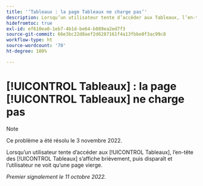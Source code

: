 ```yaml
---
title: '’Tableaux : la page Tableaux ne charge pas’'
description: Lorsqu’un utilisateur tente d’accéder aux Tableaux, l’en-tête des Tableaux s’affiche brièvement, puis disparaît et l’utilisateur ne voit qu’une page vierge.
hidefromtoc: true
exl-id: ef610ea0-1eb7-4b1d-be64-b889ea2ed7f3
source-git-commit: 66e3bc22d8aef2d6287161f4a13fbbe0f3ac99c8
workflow-type: ht
source-wordcount: '70'
ht-degree: 100%

---
```


# [!UICONTROL Tableaux] : la page [!UICONTROL Tableaux] ne charge pas

>[!NOTE]
>
>Ce problème a été résolu le 3 novembre 2022.

Lorsqu’un utilisateur tente d’accéder aux [!UICONTROL Tableaux], l’en-tête des [!UICONTROL Tableaux] s’affiche brièvement, puis disparaît et l’utilisateur ne voit qu’une page vierge.

_Premier signalement le 11 octobre 2022._
